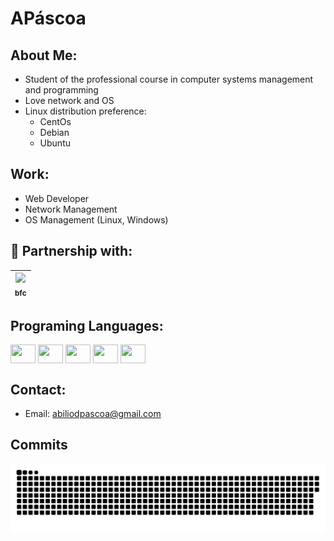 # APáscoa

## About Me:
- Student of the professional course in computer systems management and programming
- Love network and OS
- Linux distribution preference:
  - CentOs
  - Debian
  - Ubuntu

## Work:
- Web Developer
- Network Management
- OS Management (Linux, Windows)

## 🤝 Partnership with:

[<img src="https://avatars.githubusercontent.com/u/91901625?v=4" width=115 > <br> <sub> bfc </sub>](https://github.com/bfc1557) |
| :---: |

## Programing Languages:
<div>
  <img align="center" height="30" width="40" src="https://cdn.jsdelivr.net/gh/devicons/devicon/icons/javascript/javascript-original.svg">
  <img align="center" height="30" width="40" src="https://cdn.jsdelivr.net/gh/devicons/devicon/icons/python/python-original.svg">
  <img align="center" height="30" width="40" src="https://cdn.jsdelivr.net/gh/devicons/devicon/icons/html5/html5-original.svg">
  <img align="center" height="30" width="40" src="https://cdn.jsdelivr.net/gh/devicons/devicon/icons/css3/css3-original.svg">
  <img align="center" height="30" width="40" src="https://cdn.jsdelivr.net/gh/devicons/devicon/icons/csharp/csharp-original.svg">
</div>

## Contact:
- Email: abiliodpascoa@gmail.com 

## Commits
<div>
  <img align="center" src="https://github.com/apascoa/apascoa/blob/output/commits-snake.svg">
</div>
